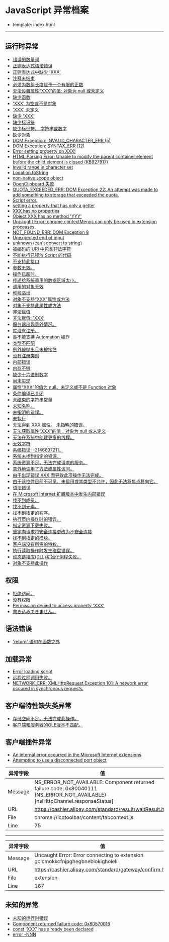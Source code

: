 # JavaScript 异常档案

- template: index.html
------

## 运行时异常

* [错误的数量词](unexpected-quantifier.md)
* [正则表达式语法错误](regular-expression-syntax-error.md)
* [正则表达式中缺少 'XXX'](expected-xxx-in-regular-expression.md)
* [注释未结束](unterminated-comment.md)
* [必须为数组长度赋予一个有限的正数](array-length-must-be-a-finite-positive-integer.md)
* [无法设置属性“XXX”的值: 对象为 null 或未定义](unable-to-set-value-of-the-property-xxx-object-is-null-or-undefined.md)
* [缺少函数](xxx-is-not-a-function.md)
* ['XXX' 为空或不是对象](xxx-is-null-or-not-an-object.md)
* ['XXX' 未定义](xxx-is-undefined.md)
* [缺少 'XXX'](expected-xxx.md)
* [缺少标识符](expected-identifier.md)
* [缺少标识符、 字符串或数字](expected-identifier-string-or-number.md)
* [缺少对象](object-expected.md)
* [DOM Exception: INVALID_CHARACTER_ERR (5)](dom-exception-invalid-character-err-5.md)
* [DOM Exception: SYNTAX_ERR (12)](dom-exception-syntax-err-12.md)
* [Error setting property on XXX!](error-setting-property-on-xxx.md)
* [HTML Parsing Error: Unable to modify the parent container element before the child element is closed (KB927917)](html-parsing-error-unable-to-modify-the-parent-container-element-before-the-child-element-is-closed-kb927917.md)
* [Invalid range in character set](invalid-range-in-character-set.md)
* [Location.toString](location-tostring.md)
* [non-native scope object](non-native-scope-object.md)
* [OpenClipboard 失败](openclipboard-failure.md)
* [QUOTA_EXCEEDED_ERR: DOM Exception 22: An attempt was made to add something to storage that exceeded the quota.](quota-exceeded-err-dom-exception-22-an-attempt-was-made-to-add-something-to-storage-that-exceeded-the-quota)
* [Script error.](script-error.md)
* [setting a property that has only a getter](setting-a-property-that-has-only-a-getter.md)
* [XXX has no properties](xxx-has-no-properties.md)
* [Object XXX has no method 'YYY'](object-xxx-has-no-method-yyy.md)
* [Uncaught Error: chrome.contextMenus can only be used in extension processes.](chrome-contextmenus-can-only-be-used-in-extension-processes.md)
* [NOT_FOUND_ERR: DOM Exception 8](not-found-err-dom-exception-8.md)
* [Unexpected end of input](unexpected-end-of-input.md)
* [unknown (can't convert to string)](unknown-cannot-convert-to-string.md)
* [被编码的 URI 中包含非法字符](the-uri-to-be-encoded-contains-an-invalid-character.md)
* [不能执行已释放 Script 的代码](cannot-to-execute-freed-script-code.md)
* [不支持此接口](does-not-support-this-interface.md)
* [参数无效。](invalid-argument.md)
* [操作已超时。](the-operation-has-timed-out.md)
* [传递给系统调用的数据区域太小。](passed-to-a-system-call-data-area-is-too-small.md)
* [调用的对象无效](calling-object-is-invalid.md)
* [堆栈溢出](out-of-stack-space.md)
* [对象不支持“XXX”属性或方法](object-doesnot-support-property-or-method-xxx.md)
* [对象不支持此属性或方法](object-doesnot-support-this-property-or-method.md)
* [非法赋值](illegal-assignment.md)
* [非法赋值: 'XXX'](illegal-assignment-xxx.md)
* [服务器出现意外情况。](the-server-unforeseen-circumstances.md)
* [库没有注册。](library-not-registered.md)
* [类不能支持 Automation 操作](class-doesnot-support-automation.md)
* [类型不匹配](type-mismatch.md)
* [例外被抛出且未被接住](exception-thrown-and-not-caught.md)
* [没有注册类别](class-not-registered.md)
* [内部错误](internal-error.md)
* [内存不够](out-of-memory.md)
* [缺少十六进制数字](lack-of-hexadecimal-digits.md)
* [尚未实现](not-implemented.md)
* [属性“XXX”的值为 null、未定义或不是 Function 对象](the-value-of-the-attribute-xxx-is-null-undefined-or-not-a-function-object.md)
* [条件编译已关闭](conditional-compilation-has-been-closed.md)
* [未结束的字符串常量](unterminated-string-constant.md)
* [未知名称。](unknown-name.md)
* [未指明的错误。](unspecified-error.md)
* [未執行](not-execute.md)
* [无法得到 XXX 属性。 未指明的错误。](could-not-get-the-xxx-property-unspecified-error.md)
* [无法获取属性“XXX”的值：对象为 null 或未定义](unable-to-get-value-of-the-property-xxx-object-is-null-or-undefined.md)
* [无法在系统中创建更多的线程。](more-threads-can-not-be-created-in-the-system.md)
* [无效字符](invalid-character.md)
* [系统错误: -2146697211。](system-error-2146697211.md)
* [系统未找到指定的资源。](system-not-found-the-specified-resource.md)
* [系统资源不足，无法完成请求的服务。](insufficient-system-resources-to-complete-the-requested-service.md)
* [意外地调用了方法或属性访问。](accidentally-call-a-method-or-property-access.md)
* [由于出现错误 XXX 而导致此项操作无法完成。](due-the-error-xxx-a-result-of-this-operation-can-not-be-completed.md)
* [由于该控件目前不可见、未启用或其类型不允许，因此无法将焦点移向它。](the-control-is-not-visible-not-enabled-or-of-a-type-which-is-not-allowed-and-therefore-can-not-be-the-focus-toward-it.md)
* [语法错误](syntax-error.md)
* [在 Microsoft Internet 扩展版本中发生内部错误](an-internal-error-occurred-in-the-extended-version-of-microsoft-internet.md)
* [找不到成员。](member-not-found.md)
* [找不到元素。](element-not-found.md)
* [找不到指定的程序。](not-found-the-specified-program.md)
* [执行页内操作时的错误。](operation-when-the-error-in-the-execution-page.md)
* [指定资源下载失败。](specify-the-resource-download-failed.md)
* [重定向请求将安全连接更改为不安全连接](a-redirect-request-will-change-a-secure-to-a-non-secure-connection.md)
* [找不到指定的模块。](the-specified-module-could-not-be-found.md)
* [客户端没有所需的特权。](the-client-does-not-have-the-required-privileges.md)
* [执行读取操作时发生磁盘错误。](disk-error-occurred-when-performing-a-read-operation.md)
* [动态链接库(DLL)初始化例程失败。](the-dynamic-link-library-dll-initialization-routine-failed.md)
* [对象不支持此操作](object-doesnot-support-this-action.md)


## 权限

* [拒绝访问。](access-is-denied.md)
* [没有权限](permission-denied.md)
* [Permission denied to access property 'XXX'](permission-denied-to-access-property-xxx.md)
* [書き込みできません。](can-not-write.md)

## 语法错误

* ['return' 语句在函数之外](return-statement-outside-of-function.md)

## 加载异常

* [Error loading script](error-loading-script.md)
* [远程过程调用失败。](the-remote-procedure-call-failed.md)
* [NETWORK_ERR: XMLHttpRequest Exception 101: A network error occured in synchronous requests.](network_err-xmlhttprequest-exception-101--a-network-error-occured-in-synchronous-requests.md)

## 客户端特性缺失类异常

* [存储空间不足，无法完成此操作。](the-lack-of-storage-space-to-complete-this-operation.md)
* [客户端和服务器的OLE版本不匹配。](version-of-ole-on-the-client-and-server-do-not-match.md)


## 客户端插件异常

* [An internal error occurred in the Microsoft Internet extensions](an-internal-error-occurred-in-the-microsoft-internet-extensions.md)
* [Attempting to use a disconnected port object](attempting-to-use-a-disconnected-port-object.md)

| 异常字段 | 值                                                                                                                           |
|----------|------------------------------------------------------------------------------------------------------------------------------|
| Message  | NS_ERROR_NOT_AVAILABLE: Component returned failure code: 0x80040111 (NS_ERROR_NOT_AVAILABLE) [nsIHttpChannel.responseStatus] |
| URL      | https://cashier.alipay.com/standard/result/waitResult.htm                                                                    |
| File     | chrome://icqtoolbar/content/tabcontext.js                                                                                    |
| Line     | 75                                                                                                                           |

----

| 异常字段 | 值                                                                             |
|----------|--------------------------------------------------------------------------------|
| Message  | Uncaught Error: Error connecting to extension gclcmokkcfnjpghegbnebiokigholeli |
| URL      | https://cashier.alipay.com/standard/gateway/confirm.htm                        |
| File     | extension                                                                      |
| Line     | 187                                                                            |


## 未知的异常

* [未知的运行时错误](unknown-runtime-error.md)
* [Component returned failure code: 0x80570016](component-returned-failure-code-0x80570016.md)
* [const 'XXX' has already been declared](const-xxx-has-already-been-declared.md)
* [error -NNN](error-nnn.md)


<!-- [Demos](demos) -->
<!-- * [Template](template) -->

